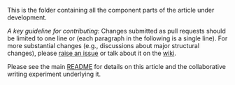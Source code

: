 This is the folder containing all the component parts of the article under development.

*A key guideline for contributing*: Changes submitted as pull requests should be limited to one line or (each paragraph in the following is a single line). For more substantial changes (e.g., discussions about major structural changes), please [raise an issue](https://github.com/ASU-CPI/honest-pi/article/issues) or talk about it on the [wiki](https://github.com/ASU-CPI/honest-pi/article/wiki).

Please see the main [README](https://github.com/ASU-CPI/honest-pi/blob/master/README.md) for details on this article and the collaborative writing experiment underlying it.

